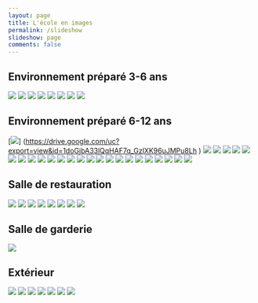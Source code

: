 ```yaml
---
layout: page
title: L'école en images
permalink: /slideshow
slideshow: page
comments: false
---
```


## Environnement préparé 3-6 ans

[![](https://drive.google.com/uc?export=view&id=108s3m4u0jWlpHK1bPxZPeJDUgbMjRL9g)]()
[![](https://drive.google.com/uc?export=view&id=1Bn1it5qsvuEsSRvv3hNPcZWEB-OTEinn)]()
[![](https://drive.google.com/uc?export=view&id=1EBXgZRM7PWVO4miuOBliUnLLO-YQ6goQ)]()
[![](https://drive.google.com/uc?export=view&id=1Htuwp_TXvCsM4VOrrMcQjkK4vAQkXEni)]()
[![](https://drive.google.com/uc?export=view&id=1JjcNyhQ5Iqrs7LPM8Jz94tpNmzznK8GQ)]()
[![](https://drive.google.com/uc?export=view&id=1KZIxaVi0OiEql8S-4uHa1gvp0sWsywnh)]()
[![](https://drive.google.com/uc?export=view&id=1L8sVjuzcgYeOBFP8v7o9OS8IsfcNXWDT)]()
[![](https://drive.google.com/uc?export=view&id=1MBDTnQG_Dak6z9dus7BT1pYd-3RPVsUK)]()

## Environnement préparé 6-12 ans

[![](https://drive.google.com/uc?export=view&id=1MH27jSYLEcTCtGlUfU7x-WSjDIaxhGUD)] (https://drive.google.com/uc?export=view&id=1doGjbA33lQqHAF7q_GzlXK96uJMPu8Lh
)
[![](https://drive.google.com/uc?export=view&id=1LV_AYhK-4bdC6TumwplLStloWrYBnNAO)]()
[![](https://drive.google.com/uc?export=view&id=1FTOvOUxvrk8jPHw6Ous_b-j_V8iKuqr8)]()
[![](https://drive.google.com/uc?export=view&id=1GuB-emU3RFz_sJMkIbBZHGjTBtXPmNc8)]()
[![](https://drive.google.com/uc?export=view&id=1HWIk14WNYGMIkBsTnF2OhLCqY6WKPGc6)]()
[![](https://drive.google.com/uc?export=view&id=1BNkIPLPDK_UsbzWau0kDpvjbPn-ymSks)]()
[![](https://drive.google.com/uc?export=view&id=1N6i1QCOhY-mPDanfwWGLLiusNzHFw0Ey)]()
[![](https://drive.google.com/uc?export=view&id=1Nql4BZgb2QelkyaMV6O8hGDsZrAjNmT1)]()
[![](https://drive.google.com/uc?export=view&id=1NvMRt0feUSBwgV3W5YV4CqipsD_McF-K)]()
[![](https://drive.google.com/uc?export=view&id=1OAIoGJLM1woZRQP8eUr29JrgmKsV3NbW)]()
[![](https://drive.google.com/uc?export=view&id=1OKNfoAPFY3EDcj5bsEkGlMmOCsipctHN)]()
[![](https://drive.google.com/uc?export=view&id=1PfTFPwZPQcP4KrS432eiRqBVM9RT_86f)]()
[![](https://drive.google.com/uc?export=view&id=1PpF5oG9DAjPpvxhNMD-GBqZGEIZ106xr)]()
[![](https://drive.google.com/uc?export=view&id=1QzwtnH7-5P3H_kvuOFxVoXAEwkdRIdGf)]()
[![](https://drive.google.com/uc?export=view&id=1RDxZqgWFQRGkCFc56aX_noW_2XzOoHqb)]()
[![](https://drive.google.com/uc?export=view&id=1RkWy1TTyYPpAnBOAL_K_sBABrYGUrnm-)]()
[![](https://drive.google.com/uc?export=view&id=1SZNbkeBoU5bV-vrHHylZs3axzv14ycp9)]()
[![](https://drive.google.com/uc?export=view&id=1T17oCtubMIv0EA3wnMS_kjlYJndBfTri)]()
[![](https://drive.google.com/uc?export=view&id=1TDxRdCbiSyrxlkUALhCNHJ0ZbCzHj1M6)]()
[![](https://drive.google.com/uc?export=view&id=1TrhUMCzKRp9jBcJRTM5Vbbr_M7E68Pay)]()
[![](https://drive.google.com/uc?export=view&id=1Vp33Q3EC7n7FBIb-W64batQAxHqAvE4k)]()
[![](https://drive.google.com/uc?export=view&id=1_Ml3ICiYbBC5ThXCSMpdaDOYHgJu3lM-)]()
[![](https://drive.google.com/uc?export=view&id=1b5j8nTPqu3Edc62qytpzP2B8UUaZUMk-)]()
[![](https://drive.google.com/uc?export=view&id=1bcFEr32S9aAcNVaXbga9Wm9KyeeouLI2)]()
[![](https://drive.google.com/uc?export=view&id=1c8hfck2fD2gAaWr4VWEEVM1Od9u3BW1Q)]()

## Salle de restauration

[![](https://drive.google.com/uc?export=view&id=1glvPNHBfZUCCW5VfQd5F0ihSgU-Hhd5e)]()
[![](https://drive.google.com/uc?export=view&id=1hVmUCoRFtz55eRkC8XefPpQBr6uMRxi3)]()
[![](https://drive.google.com/uc?export=view&id=1i5RHacHk_9srfTGqrzyyBzxZWIXspvmL)]()
[![](https://drive.google.com/uc?export=view&id=1j32sb_ZBzuSrnlBs3xDKR2yFNb6rewey)]()
[![](https://drive.google.com/uc?export=view&id=1jCQfZ_XhgqW0IdWVdJYXF10BiZe4jd2b)]()
[![](https://drive.google.com/uc?export=view&id=1k-b8ylSpGcxmVUtSBvDZMt29V7K28ZZw)]()
[![](https://drive.google.com/uc?export=view&id=1lOsr4Px8-3R2QcIh2gOUM2NSq4RDjWvb)]()
[![](https://drive.google.com/uc?export=view&id=1lS6xJHrbzD2_ZurODMI5v7XJkvqdqqKm)]()

## Salle de garderie 

[![](https://drive.google.com/uc?export=view&id=102Dml6JTbDVxifqF8_S-Y6T6r3JbYs8Q)]()

## Extérieur
[![](https://drive.google.com/uc?export=view&id=1M-K1PorFSADP9_LkX28PaDSybdFWZpua)]()
[![](https://drive.google.com/uc?export=view&id=1EiaqCW8vQgmCk6M8BkY4nWssi242A7AH)]()
[![](https://drive.google.com/uc?export=view&id=1m92X-ECIlNKydr4pKbrvp-01Xp8XEVG5)]()
[![](https://drive.google.com/uc?export=view&id=1mmWp54IE9D7jNt2KBLY3FzNctXYB4ZMI)]()
[![](https://drive.google.com/uc?export=view&id=1ngb0W8Xx04ANpdEhhGUf7oHXFCzurhmk)]()
[![](https://drive.google.com/uc?export=view&id=1sdSyd9JWS2FXgm96Qp3SQkyU59_7hjnh)]()
[![](https://drive.google.com/uc?export=view&id=1veKRY-pXNqEBZ-H8HSYPPD6HmpqJqUK7)]()
